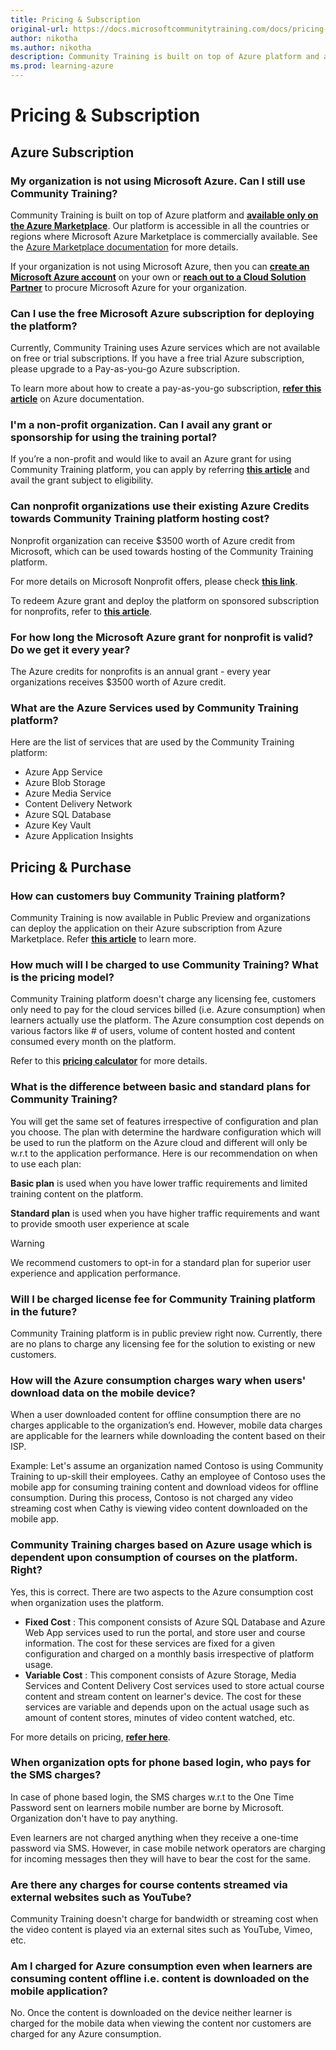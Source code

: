 ```yaml
---
title: Pricing & Subscription
original-url: https://docs.microsoftcommunitytraining.com/docs/pricing-subscription
author: nikotha
ms.author: nikotha
description: Community Training is built on top of Azure platform and available only on the Azure Marketplace.
ms.prod: learning-azure
---
```


# Pricing & Subscription

## Azure Subscription

### My organization is not using Microsoft Azure. Can I still use Community Training?

Community Training is built on top of Azure platform and [**available only on the Azure Marketplace**](https://azuremarketplace.microsoft.com/marketplace/apps/project-sangam.microsoft-community-training?tab=Overview). Our platform is accessible in all the countries or regions where Microsoft Azure Marketplace is commercially available. See the [Azure Marketplace documentation](/azure/marketplace/marketplace-geo-availability-currencies) for more details. 

If your organization is not using Microsoft Azure, then you can [**create an Microsoft Azure account**](https://azure.microsoft.com/) on your own  or [**reach out to a Cloud Solution Partner**](https://partner.microsoft.com/membership/cloud-solution-provider/find-a-provider) to procure Microsoft Azure for your organization.

### Can I use the free Microsoft Azure subscription for deploying the platform?

Currently, Community Training uses Azure services which are not available on free or trial subscriptions. If you have a free trial Azure subscription, please upgrade to a Pay-as-you-go Azure subscription.

To learn more about how to create a pay-as-you-go subscription, [**refer this article**](https://azure.microsoft.com/pricing/purchase-options/pay-as-you-go/) on Azure documentation.

### I'm a non-profit organization. Can I avail any grant or sponsorship for using the training portal?

If you’re a non-profit and would like to avail an Azure grant for using Community Training platform, you can apply by referring **[this article](../infrastructure-management/install-your-platform-instance/setup-platform-instance-on-azure-subscription-for-nonprofits.md)** and avail the grant subject to eligibility.

### Can nonprofit organizations use their existing Azure Credits towards Community Training platform hosting cost?

Nonprofit organization can receive $3500 worth of Azure credit from Microsoft, which can be used towards hosting of the Community Training platform.

For more details on Microsoft Nonprofit offers, please check  [**this link**](https://nonprofit.microsoft.com/register).

To redeem Azure grant and deploy the platform on sponsored subscription for nonprofits, refer to [**this article**](../infrastructure-management/install-your-platform-instance/setup-platform-instance-on-azure-subscription-for-nonprofits.md).  

### For how long the Microsoft Azure grant for nonprofit is valid? Do we get it every year?

The Azure credits for nonprofits is an annual grant - every year organizations  receives $3500 worth of Azure credit.  

### What are the Azure Services used by Community Training platform?

Here are the list of services that are used by the Community Training platform:

* Azure App Service
* Azure Blob Storage
* Azure Media Service
* Content Delivery Network
* Azure SQL Database
* Azure Key Vault
* Azure Application Insights

## Pricing & Purchase

### How can customers buy Community Training platform?

Community Training is now available in Public Preview and organizations can deploy the application on their Azure subscription from  Azure Marketplace. Refer **[this article](../infrastructure-management/install-your-platform-instance/installation-overview.md)**  to learn more.

### How much will I be charged to use Community Training? What is the pricing model?

Community Training platform doesn't charge any licensing fee, customers only need to pay for the cloud services billed (i.e. Azure consumption) when learners actually use the platform. The Azure consumption cost depends on various factors like # of users, volume of content hosted and content consumed every month on the platform.

Refer to this [**pricing calculator**](https://communitytraining.microsoft.com/pricing/) for more details.

### What is the difference between basic and standard plans for Community Training?

You will get the same set of features irrespective of configuration and plan you choose. The plan with determine the hardware configuration which will be used  to run the platform on the Azure cloud and different will only be w.r.t to the application performance. Here is our recommendation on when to use each plan:

**Basic plan** is used when you have lower traffic requirements and limited training content on the platform.

**Standard plan** is used when you have higher traffic requirements and want to provide smooth user experience at scale

> [!WARNING]  
> We recommend customers to opt-in for a standard plan for superior user experience and application performance.

### Will I be charged license fee for Community Training platform in the future?

Community Training platform is in public preview right now. Currently, there are no plans to charge any licensing fee for the solution to existing or new customers.

### How will the Azure consumption charges wary when users' download data on the mobile device?

When a user downloaded content for offline consumption there are no charges applicable to the organization’s end. However, mobile data charges are applicable for the learners while downloading the content based on their ISP.

Example: Let's assume an organization named Contoso is using  Community Training to up-skill their employees. Cathy an employee of Contoso uses the mobile app for consuming training content and download videos for offline consumption. During this process, Contoso is not charged any video streaming cost when Cathy is viewing  video content downloaded on the mobile app.

### Community Training charges based on Azure usage which is dependent upon consumption of courses on the platform. Right?

Yes, this is correct. There are two aspects to the Azure consumption cost when organization uses the platform.  

* **Fixed Cost** : This component consists of Azure SQL Database  and Azure Web App services used to run the portal, and store user and course information. The cost for these services are fixed for a given configuration and charged on a monthly basis irrespective of platform usage.
* **Variable Cost** : This component consists of Azure Storage, Media Services and Content Delivery Cost services used to store actual course content and stream content on learner's device. The cost for these services are variable and depends upon on the actual usage such as amount of content stores, minutes of video content watched, etc.

For more details on pricing, [**refer here**](https://communitytraining.microsoft.com/pricing/).

### When organization opts for phone based login, who pays for the SMS charges?

In case of phone based login, the SMS charges w.r.t to the One Time Password sent on learners mobile number are borne by Microsoft.  Organization don't have to pay anything.

Even learners are not charged anything when they receive a one-time password via SMS. However, in case mobile network operators are charging for incoming messages then they will have to bear the cost for the same.

### Are there any charges for course contents streamed via external websites such as YouTube?

Community Training doesn't charge for bandwidth or streaming cost when the video content is played via an external sites such as YouTube, Vimeo, etc.  

### Am I charged for Azure consumption even when learners are consuming content offline i.e. content is downloaded on the mobile application?

No. Once the content is downloaded on the device neither learner is charged for the mobile data when viewing the content nor customers are charged for any Azure consumption.
